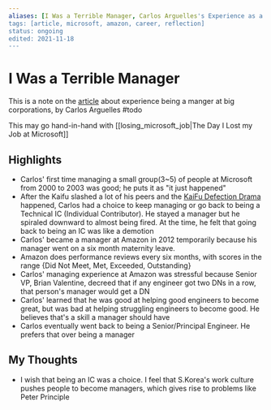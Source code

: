 ```yaml
---
aliases: [I Was a Terrible Manager, Carlos Arguelles's Experience as a Manager]
tags: [article, microsoft, amazon, career, reflection]
status: ongoing
edited: 2021-11-18
---
```


# I Was a Terrible Manager
This is a note on the [article](https://index.medium.com/i-was-a-terrible-manager-not-1-not-2-but-3-times-936cd9dbf59f) about experience being a manger at big corporations, by Carlos Arguelles #todo 

This may go hand-in-hand with [[losing_microsoft_job|The Day I Lost my Job at Microsoft]]

## Highlights
- Carlos' first time managing a small group(3~5) of people at Microsoft from 2000 to 2003 was good; he puts it as "it just happened"
- After the Kaifu slashed a lot of his peers and the [KaiFu Defection Drama](https://www.cnet.com/news/microsoft-sues-over-google-hire/) happened, Carlos had a choice to keep managing or go back to being a Technical IC (Individual Contributor). He stayed a manager but he spiraled downward to almost being fired. At the time, he felt that going back to being an IC was like a demotion
- Carlos' became a manager at Amazon in 2012 temporarily because his manager went on a six month maternity leave.
- Amazon does performance reviews every six months, with scores in the range {Did Not Meet, Met, Exceeded, Outstanding}
- Carlos' managing experience at Amazon was stressful because Senior VP, Brian Valentine, decreed that if any engineer got two DNs in a row, that person's manager would get a DN
- Carlos' learned that he was good at helping good engineers to become great, but was bad at helping struggling engineers to become good. He believes that's a skill a manager should have
- Carlos eventually went back to being a Senior/Principal Engineer. He prefers that over being a manager

## My Thoughts
- I wish that being an IC was a choice. I feel that S.Korea's work culture pushes people to become managers, which gives rise to problems like Peter Principle